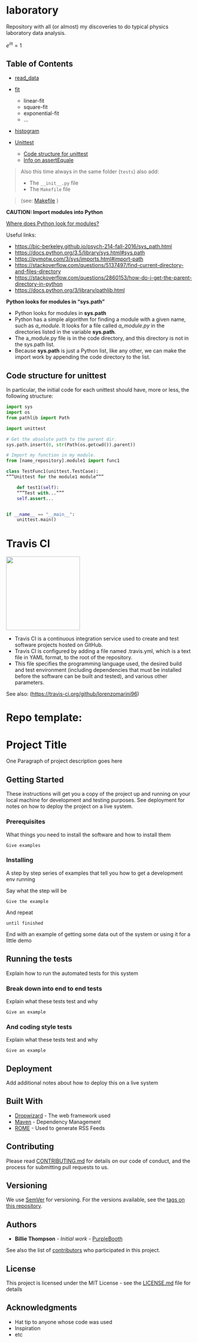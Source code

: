 # laboratory
Repository with all (or almost) my discoveries to do typical physics laboratory data analysis.

$e^{i\pi} = 1$

## Table of Contents
* [read_data](https://github.com/lorenzomarini96/laboratory/tree/main/laboratory/read_data)
* [fit](https://github.com/lorenzomarini96/model/blob/main/README.md#creation-of-basic-folders)
    * linear-fit
    * square-fit
    * exponential-fit
    * ...
* [histogram](https://github.com/lorenzomarini96/laboratory/tree/main/laboratory/histogram)

* [Unittest](https://github.com/lorenzomarini96/model/blob/main/README.md#unittest)
    * [Code structure for unittest](https://github.com/lorenzomarini96/model/blob/main/README.md#code-structure-for-unittest)
    * [Info on assertEquale](https://github.com/lorenzomarini96/model/blob/main/README.md#info-on-assertequale)


> Also this time always in the same folder (```tests```) also add:
> - The ```__init__.py``` file
> - The ```Makefile``` file 

> (see: [Makefile](https://github.com/lorenzomarini96/model/blob/main/tests/Makefile) )

**CAUTION: Import modules into Python**

[Where does Python look for modules?](https://bic-berkeley.github.io/psych-214-fall-2016/sys_path.html)

Useful links: 
- https://bic-berkeley.github.io/psych-214-fall-2016/sys_path.html
- https://docs.python.org/3.5/library/sys.html#sys.path
- https://pymotw.com/3/sys/imports.html#import-path
- https://stackoverflow.com/questions/5137497/find-current-directory-and-files-directory
- https://stackoverflow.com/questions/2860153/how-do-i-get-the-parent-directory-in-python
- https://docs.python.org/3/library/pathlib.html


**Python looks for modules in “sys.path”**
- Python looks for modules in **sys.path**
- Python has a simple algorithm for finding a module with a given name, such as *a_module*. It looks for a file called *a_module.py* in the directories listed in the variable **sys.path**.
- The a_module.py file is in the code directory, and this directory is not in the sys.path list.
- Because **sys.path** is just a Python list, like any other, we can make the import work by appending the code directory to the list.

## Code structure for unittest

In particular, the initial code for each unittest should have, more or less, the following structure:

```python
import sys
import os
from pathlib import Path

import unittest

# Get the absolute path to the parent dir.
sys.path.insert(0, str(Path(os.getcwd()).parent))

# Import my function in my module.
from [name_repository].module1 import func1

class TestFunc1(unittest.TestCase):
“””Unittest for the module1 module”””

    def test1(self):
    “””Test with...”””
    self.assert...


if __name__ == "__main__":
    unittest.main()
```
# Travis CI

<img src="https://user-images.githubusercontent.com/55988954/103585215-f8485f00-4ee2-11eb-9e66-82029a119191.png" width="200" /> 

- Travis CI is a continuous integration service used to create and test software projects hosted on GitHub.
- Travis CI is configured by adding a file named .travis.yml, which is a text file in YAML format, to the root of the repository.
- This file specifies the programming language used, the desired build and test environment (including dependencies that must be installed before the software can be built and tested), and various other parameters.

See also: (https://travis-ci.org/github/lorenzomarini96)

# Repo template:

# Project Title

One Paragraph of project description goes here

## Getting Started

These instructions will get you a copy of the project up and running on your local machine for development and testing purposes. See deployment for notes on how to deploy the project on a live system.

### Prerequisites

What things you need to install the software and how to install them

```
Give examples
```

### Installing

A step by step series of examples that tell you how to get a development env running

Say what the step will be

```
Give the example
```

And repeat

```
until finished
```

End with an example of getting some data out of the system or using it for a little demo

## Running the tests

Explain how to run the automated tests for this system

### Break down into end to end tests

Explain what these tests test and why

```
Give an example
```

### And coding style tests

Explain what these tests test and why

```
Give an example
```

## Deployment

Add additional notes about how to deploy this on a live system

## Built With

* [Dropwizard](http://www.dropwizard.io/1.0.2/docs/) - The web framework used
* [Maven](https://maven.apache.org/) - Dependency Management
* [ROME](https://rometools.github.io/rome/) - Used to generate RSS Feeds

## Contributing

Please read [CONTRIBUTING.md](https://gist.github.com/PurpleBooth/b24679402957c63ec426) for details on our code of conduct, and the process for submitting pull requests to us.

## Versioning

We use [SemVer](http://semver.org/) for versioning. For the versions available, see the [tags on this repository](https://github.com/your/project/tags). 

## Authors

* **Billie Thompson** - *Initial work* - [PurpleBooth](https://github.com/PurpleBooth)

See also the list of [contributors](https://github.com/your/project/contributors) who participated in this project.

## License

This project is licensed under the MIT License - see the [LICENSE.md](LICENSE.md) file for details

## Acknowledgments

* Hat tip to anyone whose code was used
* Inspiration
* etc
